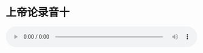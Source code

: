 # 上帝论录音十

<audio style="width: 100%;" preload="false" controls controlslist="nodownload"><source src="//file.simai.life/audio/mp3/old/27377.mp3" type="audio/mpeg">Your browser does not support the audio element.</audio>


